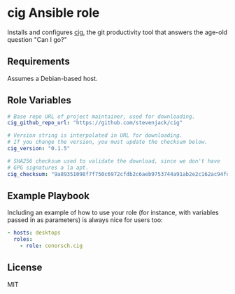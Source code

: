 cig Ansible role
=================

Installs and configures [cig], the git productivity tool that answers
the age-old question "Can I go?"

Requirements
------------

Assumes a Debian-based host.

Role Variables
--------------
```yaml
# Base repo URL of project maintainer, used for downloading.
cig_github_repo_url: "https://github.com/stevenjack/cig"

# Version string is interpolated in URL for downloading.
# If you change the version, you must update the checksum below.
cig_version: "0.1.5"

# SHA256 checksum used to validate the download, since we don't have
# GPG signatures a la apt.
cig_checksum: "9a89351098f7f750c6972cfdb2c6aeb9753744a91ab2e2c162ac94fdc4ebbf30"
```

Example Playbook
----------------

Including an example of how to use your role (for instance, with variables passed in as parameters) is always nice for users too:

```yaml
- hosts: desktops
  roles:
    - role: conorsch.cig
```

License
-------

MIT

[cig]: https://github.com/stevenjack/cig
